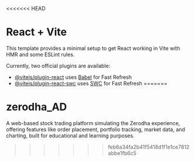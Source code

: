 <<<<<<< HEAD
# React + Vite

This template provides a minimal setup to get React working in Vite with HMR and some ESLint rules.

Currently, two official plugins are available:

- [@vitejs/plugin-react](https://github.com/vitejs/vite-plugin-react/blob/main/packages/plugin-react/README.md) uses [Babel](https://babeljs.io/) for Fast Refresh
- [@vitejs/plugin-react-swc](https://github.com/vitejs/vite-plugin-react-swc) uses [SWC](https://swc.rs/) for Fast Refresh
=======
# zerodha_AD
A web-based stock trading platform simulating the Zerodha experience, offering features like order placement, portfolio tracking, market data, and charting, built for educational and learning purposes.
>>>>>>> feb6a34fa2b41f5418d1f1e1ce7812abbe1fb6c5
